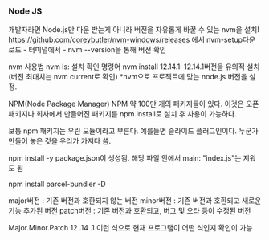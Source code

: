 ### Node JS

개발자라면 Node.js만 다운 받는게 아니라 버전을 자유롭게 바꿀 수 있는 nvm을 설치!
https://github.com/coreybutler/nvm-windows/releases
에서 nvm-setup다운로드 - 터미널에서 - nvm --version을 통해 버전 확인

nvm 사용법
nvm ls: 설치 확인 명령어
nvm install 12.14.1: 12.14.1버전을 유의적 설치(버전 최대치는 nvm current로 확인)
*nvm으로 프로젝트에 맞는 node.js 버전을 설정.

NPM(Node Package Manager)
NPM 약 100만 개의 패키지들이 있다. 이것은 오픈패키지나 회사에서 만들어진 패키지를 npm install로 설치 후 사용이 가능하다.

보통 npm 패키지는 우린 모듈이라고 부른다.
예를들면 슬라이드 플러그인이다. 누군가 만들어 놓은 것을 우리가 가져다 씀.

npm install -y
package.json이 생성됨.
해당 파일 안에서  main: "index.js"는 지워도 됨

npm install parcel-bundler -D

major버전 : 기존 버전과 호환되지 않는 버전
minor버전 : 기존 버전과 호환되고 새로운 기능 추가된 버전
patch버전 : 기존 버전과 호환되고, 버그 및 오타 등이 수정된 버전

Major.Minor.Patch
12   .14   .1
이런 식으로 현재 프로그램이 어떤 식인지 확인이 가능











